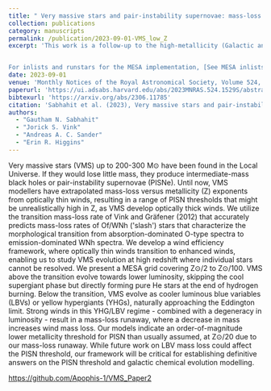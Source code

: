 ```yaml
---
title: " Very massive stars and pair-instability supernovae: mass-loss framework for low metallicity"
collection: publications
category: manuscripts
permalink: /publication/2023-09-01-VMS_low_Z
excerpt: 'This work is a follow-up to the high-metallicity (Galactic and LMC-like) mass-loss framework for very massive stars presented in Sabhahit et al. (2022). Unlike in the Galaxy and the LMC, where young, massive clusters allow us to apply a model-independent transition mass-loss rate, for SMC-like and lower metallicity environments, we must rely on a more theoretical approach to determine this transition point. We use the hydrodynamical branch of the PoWR atmosphere code to parameterize the transition and introduce a novel framework for implementing a mass-loss prescription tailored to studying VMS evolution at low metallicity. With this new framework, we can predict the metallicity threshold below which pair-instability supernovae are expected to occur in the Universe.  


For inlists and runstars for the MESA implementation, [See MESA inlists and runstars here](https://github.com/Apophis-1/VMS_Paper2)'
date: 2023-09-01
venue: 'Monthly Notices of the Royal Astronomical Society, Volume 524, Issue 1, pp.1529-1546'
paperurl: 'https://ui.adsabs.harvard.edu/abs/2023MNRAS.524.1529S/abstract'
bibtexurl: 'https://arxiv.org/abs/2306.11785'
citation: 'Sabhahit et al. (2023), Very massive stars and pair-instability supernovae: mass-loss framework for low metallicity, MNRAS, Volume 524, Issue 1, pp.1529-1546'
authors:
  - "Gautham N. Sabhahit"
  - "Jorick S. Vink"
  - "Andreas A. C. Sander"
  - "Erin R. Higgins"
---
```

Very massive stars (VMS) up to 200-300 M⊙ have been found in the Local Universe. If they would lose little mass, they produce intermediate-mass black holes or pair-instability supernovae (PISNe). Until now, VMS modellers have extrapolated mass-loss versus metallicity (Z) exponents from optically thin winds, resulting in a range of PISN thresholds that might be unrealistically high in Z, as VMS develop optically thick winds. We utilize the transition mass-loss rate of Vink and Gräfener (2012) that accurately predicts mass-loss rates of Of/WNh ('slash') stars that characterize the morphological transition from absorption-dominated O-type spectra to emission-dominated WNh spectra. We develop a wind efficiency framework, where optically thin winds transition to enhanced winds, enabling us to study VMS evolution at high redshift where individual stars cannot be resolved. We present a MESA grid covering Z⊙/2 to Z⊙/100. VMS above the transition evolve towards lower luminosity, skipping the cool supergiant phase but directly forming pure He stars at the end of hydrogen burning. Below the transition, VMS evolve as cooler luminous blue variables (LBVs) or yellow hypergiants (YHGs), naturally approaching the Eddington limit. Strong winds in this YHG/LBV regime - combined with a degeneracy in luminosity - result in a mass-loss runaway, where a decrease in mass increases wind mass loss. Our models indicate an order-of-magnitude lower metallicity threshold for PISN than usually assumed, at Z⊙/20 due to our mass-loss runaway. While future work on LBV mass loss could affect the PISN threshold, our framework will be critical for establishing definitive answers on the PISN threshold and galactic chemical evolution modelling. 

https://github.com/Apophis-1/VMS_Paper2
